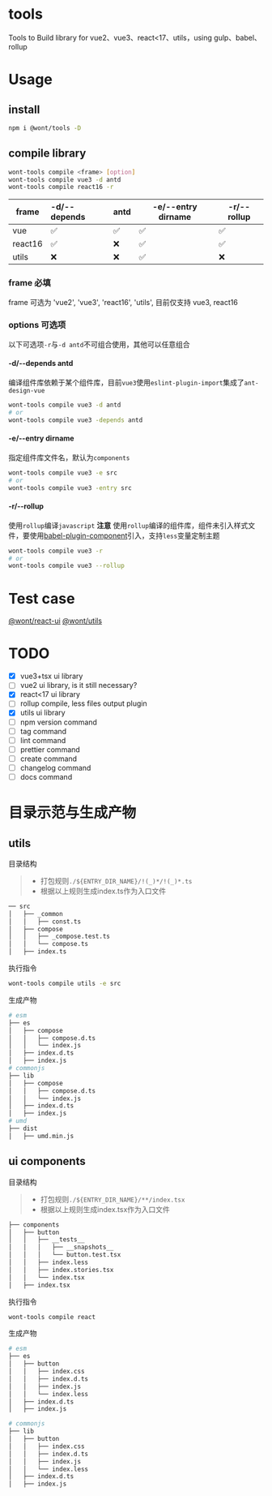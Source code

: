 # tools

Tools to Build library for vue2、vue3、react&lt;17、utils，using gulp、babel、rollup

# Usage

## install

```bash
npm i @wont/tools -D
```

## compile library

```bash
wont-tools compile <frame> [option]
wont-tools compile vue3 -d antd
wont-tools compile react16 -r
```


| frame   | -d/--depends | antd | -e/--entry dirname | -r/--rollup |
| --------- | :------------- | ------ | -------------------- | ------------- |
| vue     | ✅           | ✅   | ✅                 | ✅          |
| react16 | ✅           | ❌   | ✅                 | ✅          |
| utils   | ❌           | ❌   | ✅                 | ❌          |

### frame 必填

frame 可选为 'vue2', 'vue3', 'react16', 'utils', 目前仅支持 vue3, react16

### options 可选项

以下可选项`-r`与`-d antd`不可组合使用，其他可以任意组合

#### -d/--depends antd

编译组件库依赖于某个组件库，目前`vue3`使用`eslint-plugin-import`集成了`ant-design-vue`

```bash
wont-tools compile vue3 -d antd
# or
wont-tools compile vue3 -depends antd
```

#### -e/--entry dirname

指定组件库文件名，默认为`components`

```bash
wont-tools compile vue3 -e src
# or
wont-tools compile vue3 -entry src
```

#### -r/--rollup

使用`rollup`编译`javascript`
**注意**
使用`rollup`编译的组件库，组件未引入样式文件，要使用[babel-plugin-component](https://www.npmjs.com/package/babel-plugin-component)引入，支持`less`变量定制主题

```bash
wont-tools compile vue3 -r
# or
wont-tools compile vue3 --rollup
```

# Test case

[@wont/react-ui](https://github.com/wont-org/react-ui/tree/test/tools)
[@wont/utils](https://github.com/wont-org/utils/tree/test/tools)

# TODO

- [X] vue3+tsx ui library
- [ ] vue2 ui library, is it still necessary?
- [X] react<17 ui library
- [ ] rollup compile, less files output plugin
- [X] utils ui library
- [ ] npm version command
- [ ] tag command
- [ ] lint command
- [ ] prettier command
- [ ] create command
- [ ] changelog command
- [ ] docs command

# 目录示范与生成产物

## utils

目录结构

> - 打包规则`./${ENTRY_DIR_NAME}/!(_)*/!(_)*.ts`
> - 根据以上规则生成index.ts作为入口文件

```bash
── src
│   ├── _common
│   │   ├── const.ts
│   ├── compose
│   │   ├── _compose.test.ts
│   │   └── compose.ts
│   ├── index.ts

```

执行指令

```bash
wont-tools compile utils -e src
```

生成产物

```bash
# esm
├── es
│   ├── compose
│   │   ├── compose.d.ts
│   │   └── index.js
│   ├── index.d.ts
│   ├── index.js
# commonjs
├── lib
│   ├── compose
│   │   ├── compose.d.ts
│   │   └── index.js
│   ├── index.d.ts
│   ├── index.js
# umd
├── dist
│   ├── umd.min.js
```

## ui components

目录结构

> - 打包规则`./${ENTRY_DIR_NAME}/**/index.tsx`
> - 根据以上规则生成index.tsx作为入口文件

```bash
├── components
│   ├── button
│   │   ├── __tests__
│   │   │   ├── __snapshots__
│   │   │   └── button.test.tsx
│   │   ├── index.less
│   │   ├── index.stories.tsx
│   │   └── index.tsx
│   ├── index.tsx
```

执行指令

```bash
wont-tools compile react
```

生成产物

```bash
# esm
├── es
│   ├── button
│   │   ├── index.css
│   │   ├── index.d.ts
│   │   ├── index.js
│   │   └── index.less
│   ├── index.d.ts
│   ├── index.js

# commonjs
├── lib
│   ├── button
│   │   ├── index.css
│   │   ├── index.d.ts
│   │   ├── index.js
│   │   └── index.less
│   ├── index.d.ts
│   ├── index.js
```
